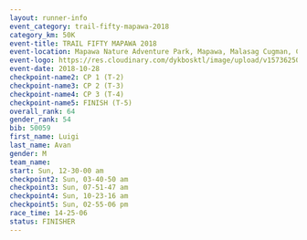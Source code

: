 ```yaml
---
layout: runner-info 
event_category: trail-fifty-mapawa-2018 
category_km: 50K 
event-title: TRAIL FIFTY MAPAWA 2018 
event-location: Mapawa Nature Adventure Park, Mapawa, Malasag Cugman, Cagayan de Oro 
event-logo: https://res.cloudinary.com/dykbosktl/image/upload/v1573625080/Logo/mapawa_ws6qg3.jpg  
event-date: 2018-10-28 
checkpoint-name2: CP 1 (T-2) 
checkpoint-name3: CP 2 (T-3) 
checkpoint-name4: CP 3 (T-4) 
checkpoint-name5: FINISH (T-5)  
overall_rank: 64
gender_rank: 54
bib: 50059
first_name: Luigi
last_name: Avan
gender: M
team_name: 
start: Sun, 12-30-00 am
checkpoint2: Sun, 03-40-50 am
checkpoint3: Sun, 07-51-47 am
checkpoint4: Sun, 10-23-16 am
checkpoint5: Sun, 02-55-06 pm
race_time: 14-25-06
status: FINISHER
---
```

